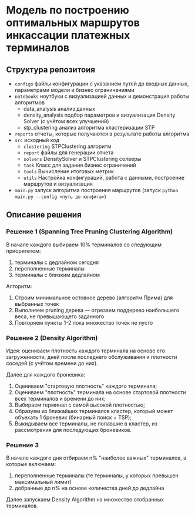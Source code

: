 # Модель по построению оптимальных маршрутов инкассации платежных терминалов

## Структура репозитоия
* `configs` файлы конфигурации с указанием путей до входных данных, параметрами модели и бизнес ограничениями
* `notebooks` ноутбуки с визуализацией данных и демонстрация работы алгоритмов
  - data_analysis анализ данных
  - density_analysis подбор параметров и визуализация Density Solver (с учётом всех улучшений)
  - stp_clustering анализ алгоритма кластеризации STP
* `reports` отчеты, которые получаются в результате работы алгоритма
* `src` исходный код
  - `clustering` STPClustering алгоритм
  - `report` файлы для генерации отчета
  - `solvers` DensitySolver и STPClustering солверы
  - `task` Класс для задания бизнес ограничений
  - `tools` Вычисление итоговых метрик
  - `utils` Настройка конфигураций, работа с данными, построение маршрутов и визуализация
* `main.py` запуск алгоритма построения маршрутов (запуск `python main.py --config <путь до конфига>`)

## Описание решения

### Решение 1 (Spanning Tree Pruning Clustering Algorithm)

В начале каждого выбираем 10% терминалов со следующим приоритетом:
1. терминалы с дедлайном сегодня
2. переполненные терминалы
3. терминалы с близким дедлайном

Алгоритм:
1. Строим минимальное остовное дерево (алгоритм Прима) для выбранных точек
2. Выполняем pruning дерева — отрезаем поддерево наибольшего веса, не превышающего заданного
3. Повторяем пункты 1-2 пока множество точек не пусто
 
### Решение 2 (Density Algorithm)

Идея: оцениваем плотность каждого терминала на основе его загруженности, дней после последнего обслуживания и плотности соседей (с учётом времени до них).

Далее для каждого броневика:
1. Оцениваем "стартовую плотность" каждого терминала;
2. Оцениваем "плотность" терминала на основе стартовой плотности всех терминалов и времени до них;
3. Выбираем терминал с самой высокой плотностью;
4. Образуем из ближайших терминалов кластер, который может объехать 1 броневик (бинарный поиск + TSP);
5. Выкидываем все терминалы, не попавшие в кластер, из рассмотрения для последующих броневиков.

### Решение 3

В начале каждого дня отбираем n% "наиболее важных" терминалов, в которые включаем:
1. переполненные терминалы (те терминалы, у которых превышен максимальный лимит)
2. добранные до n% на основе количества дней до дедлайна

Далее запускаем Density Algorithm на множестве отобранных терминалов.
